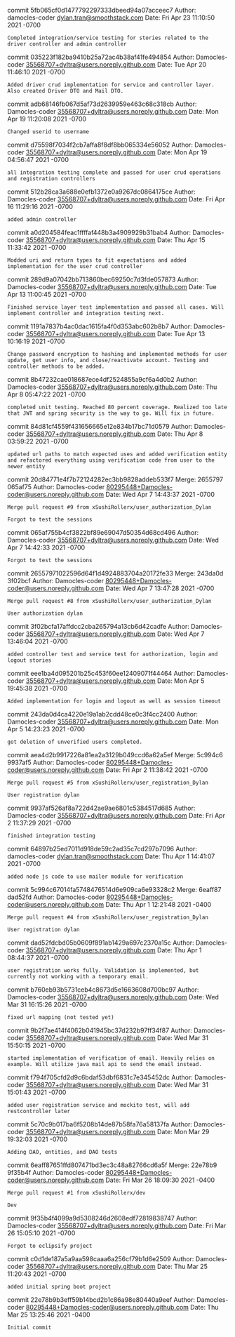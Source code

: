 commit 5fb065cf0d1477792297333dbeed94a07acceec7
Author: damocles-coder <dylan.tran@smoothstack.com>
Date:   Fri Apr 23 11:10:50 2021 -0700

    Completed integration/service testing for stories related to the driver controller and admin controller

commit 035223f182ba9410b25a72ac4b38af41fe494854
Author: Damocles-coder <35568707+dyltra@users.noreply.github.com>
Date:   Tue Apr 20 11:46:10 2021 -0700

    Added driver crud implementation for service and controller layer. Also created Driver DTO and Mail DTO.

commit adb68146fb067d5af73d2639959e463c68c318cb
Author: Damocles-coder <35568707+dyltra@users.noreply.github.com>
Date:   Mon Apr 19 11:20:08 2021 -0700

    Changed userid to username

commit d75598f7034f2cb7affa8f8df8bb065334e56052
Author: Damocles-coder <35568707+dyltra@users.noreply.github.com>
Date:   Mon Apr 19 04:56:47 2021 -0700

    all integration testing complete and passed for user crud operations and registration controllers

commit 512b28ca3a688e0efb1372e0a9267dc0864175ce
Author: Damocles-coder <35568707+dyltra@users.noreply.github.com>
Date:   Fri Apr 16 11:29:16 2021 -0700

    added admin controller

commit a0d204584feac1ffffaf448b3a4909929b31bab4
Author: Damocles-coder <35568707+dyltra@users.noreply.github.com>
Date:   Thu Apr 15 11:33:42 2021 -0700

    Modded uri and return types to fit expectations and added implementation for the user crud controller

commit 289d9a07042bb713860bec69250c7d3fde057873
Author: Damocles-coder <35568707+dyltra@users.noreply.github.com>
Date:   Tue Apr 13 11:00:45 2021 -0700

    Finished service layer test implementation and passed all cases. Will implement controller and integration testing next.

commit 1191a7837b4ac0dac1615fa4f0d353abc602b8b7
Author: Damocles-coder <35568707+dyltra@users.noreply.github.com>
Date:   Tue Apr 13 10:16:19 2021 -0700

    Change password encryption to hashing and implemented methods for user update, get user info, and close/reactivate account. Testing and controller methods to be added.

commit 8b47232cae018687ece4df2524855a9cf6a4d0b2
Author: Damocles-coder <35568707+dyltra@users.noreply.github.com>
Date:   Thu Apr 8 05:47:22 2021 -0700

    completed unit testing. Reached 80 percent coverage. Realized too late that JWT and spring security is the way to go. Will fix in future.

commit 84d81cf4559f431656665e12e834b17bc71d0579
Author: Damocles-coder <35568707+dyltra@users.noreply.github.com>
Date:   Thu Apr 8 03:59:22 2021 -0700

    updated url paths to match expected uses and added verification entity and refactored everything using verification code from user to the newer entity

commit 20d84771e4f7b72124282ec3bb9828addeb533f7
Merge: 2655797 065af75
Author: Damocles-coder <80295448+Damocles-coder@users.noreply.github.com>
Date:   Wed Apr 7 14:43:37 2021 -0700

    Merge pull request #9 from xSushiRollerx/user_authorization_Dylan
    
    Forgot to test the sessions

commit 065af755b4cf3822bf89e69047d50354d68cd496
Author: Damocles-coder <35568707+dyltra@users.noreply.github.com>
Date:   Wed Apr 7 14:42:33 2021 -0700

    Forgot to test the sessions

commit 26557971022596d64f1d4924883704a20172fe33
Merge: 243da0d 3f02bcf
Author: Damocles-coder <80295448+Damocles-coder@users.noreply.github.com>
Date:   Wed Apr 7 13:47:28 2021 -0700

    Merge pull request #8 from xSushiRollerx/user_authorization_Dylan
    
    User authorization dylan

commit 3f02bcfa17affdcc2cba265794a13cb6d42cadfe
Author: Damocles-coder <35568707+dyltra@users.noreply.github.com>
Date:   Wed Apr 7 13:46:04 2021 -0700

    added controller test and service test for authorization, login and logout stories

commit eee1ba4d095201b25c453f60ee12409071f44464
Author: Damocles-coder <35568707+dyltra@users.noreply.github.com>
Date:   Mon Apr 5 19:45:38 2021 -0700

    Added implementation for login and logout as well as session timeout

commit 243da0d4ca4220e19a1ab2cdd48ce0c3f4cc2400
Author: Damocles-coder <35568707+dyltra@users.noreply.github.com>
Date:   Mon Apr 5 14:23:23 2021 -0700

    got deletion of unverified users completed.

commit aea4d2b9917226a81ea2a3129b049ccd6a62a5ef
Merge: 5c994c6 9937af5
Author: Damocles-coder <80295448+Damocles-coder@users.noreply.github.com>
Date:   Fri Apr 2 11:38:42 2021 -0700

    Merge pull request #5 from xSushiRollerx/user_registration_Dylan
    
    User registration dylan

commit 9937af526af8a722d42ae9ae6801c5384517d685
Author: Damocles-coder <35568707+dyltra@users.noreply.github.com>
Date:   Fri Apr 2 11:37:29 2021 -0700

    finished integration testing

commit 64897b25ed7011d918de59c2ad35c7cd297b7096
Author: damocles-coder <dylan.tran@smoothstack.com>
Date:   Thu Apr 1 14:41:07 2021 -0700

    added node js code to use mailer module for verification

commit 5c994c67014fa5748476514d6e909ca6e93328c2
Merge: 6eaff87 dad52fd
Author: Damocles-coder <80295448+Damocles-coder@users.noreply.github.com>
Date:   Thu Apr 1 12:21:48 2021 -0400

    Merge pull request #4 from xSushiRollerx/user_registration_Dylan
    
    User registration dylan

commit dad52fdcbd05b0609f891ab1429a697c2370a15c
Author: Damocles-coder <35568707+dyltra@users.noreply.github.com>
Date:   Thu Apr 1 08:44:37 2021 -0700

    user registration works fully. Validation is implemented, but currently not working with a temporary email.

commit b760eb93b5731ceb4c8673d5e1663608d700bc97
Author: Damocles-coder <35568707+dyltra@users.noreply.github.com>
Date:   Wed Mar 31 16:15:26 2021 -0700

    fixed url mapping (not tested yet)

commit 9b2f7ae414f4062b041945bc37d232b97ff34f87
Author: Damocles-coder <35568707+dyltra@users.noreply.github.com>
Date:   Wed Mar 31 15:50:15 2021 -0700

    started implementation of verification of email. Heavily relies on example. Will utilize java mail api to send the email instead.

commit f794f705cfd2d9c6bdaf53dbf6831c7e345452dc
Author: Damocles-coder <35568707+dyltra@users.noreply.github.com>
Date:   Wed Mar 31 15:01:43 2021 -0700

    added user registration service and mockito test, will add restcontroller later

commit 5c70c9b017ba6f5208b14de87b58fa76a58137fa
Author: Damocles-coder <35568707+dyltra@users.noreply.github.com>
Date:   Mon Mar 29 19:32:03 2021 -0700

    Adding DAO, entities, and DAO tests

commit 6eaff87651ffd807471bd3ec3c48a82766cd6a5f
Merge: 22e78b9 9f35b4f
Author: Damocles-coder <80295448+Damocles-coder@users.noreply.github.com>
Date:   Fri Mar 26 18:09:30 2021 -0400

    Merge pull request #1 from xSushiRollerx/dev
    
    Dev

commit 9f35b4f4099a9d5308246d2608edf72819838747
Author: Damocles-coder <35568707+dyltra@users.noreply.github.com>
Date:   Fri Mar 26 15:05:10 2021 -0700

    Forgot to eclipsify project

commit c0d1de187a5a9aa598caaa6a256cf79b1d6e2509
Author: Damocles-coder <35568707+dyltra@users.noreply.github.com>
Date:   Thu Mar 25 11:20:43 2021 -0700

    added initial spring boot project

commit 22e78b9b3eff59b14bcd2b1c86a98e80440a9eef
Author: Damocles-coder <80295448+Damocles-coder@users.noreply.github.com>
Date:   Thu Mar 25 13:25:46 2021 -0400

    Initial commit

